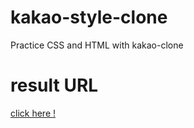 # kakao-style-clone  

Practice CSS and HTML with kakao-clone

#  result URL
<a href = "https://leeseungmin4966.github.io/kakao-style-clone/"> click here ! </a>
